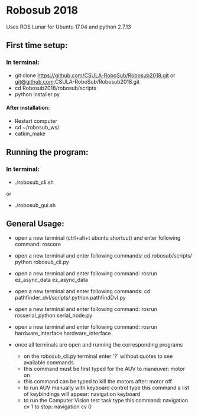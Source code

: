 # Robosub 2018

Uses ROS Lunar for Ubuntu 17.04 
and python 2.7.13

## First time setup:

### In terminal:
- git clone https://github.com/CSULA-RoboSub/Robosub2018.git or git@github.com:CSULA-RoboSub/Robosub2018.git
- cd Robosub2018/robosub/scripts
- python installer.py

#### After installation:
- Restart computer
- cd ~/robosub_ws/
- catkin_make

## Running the program:

### In terminal:
- ./robosub_cli.sh

or

- ./robosub_gui.sh

## General Usage:
- open a new terminal (ctrl+alt+t ubuntu shortcut) and enter following command:
	roscore

- open a new terminal and enter following commands:
	cd robosub/scripts/
	python robosub_cli.py

- open a new terminal and enter following command:
	rosrun ez_async_data ez_async_data

- open a new terminal and enter following commands:
	cd pathfinder_dvl/scripts/
	python pathfindDvl.py

- open a new terminal and enter following command:
	rosrun rosserial_python serial_node.py

- open a new terminal and enter following command:
	rosrun hardware_interface hardware_interface

- once all terminals are open and running the corresponding programs
	- on the robosub_cli.py terminal enter '?' without quotes to see
	  available commands
	- this command must be first typed for the AUV to maneuver:
		motor on
	- this command can be typed to kill the motors after:
		motor off
	- to run AUV manually with keyboard control type this command
	  a list of keybindings will appear:
		navigation keyboard
	- to run the Computer Vision test task type this command:
		navigation cv 1
	  to stop:
		navigation cv 0